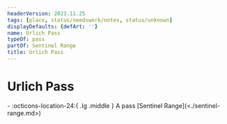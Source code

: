 ```yaml
---
headerVersion: 2023.11.25
tags: [place, status/needswork/notes, status/unknown]
displayDefaults: {defArt: ''}
name: Urlich Pass
typeOf: pass
partOf: Sentinel Range
title: Urlich Pass
---
```

# Urlich Pass
<div class="grid cards ext-narrow-margin ext-one-column" markdown>
-    :octicons-location-24:{ .lg .middle } A pass [Sentinel Range](<./sentinel-range.md>)  
</div>


